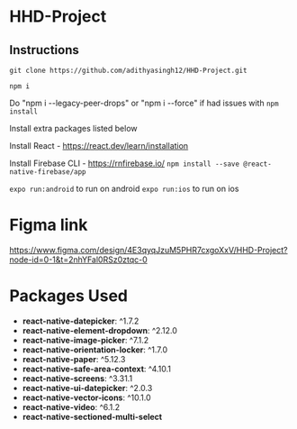 # HHD-Project

## Instructions
```git clone https://github.com/adithyasingh12/HHD-Project.git```

```npm i```

Do "npm i --legacy-peer-drops" or "npm i --force" if had issues with `npm install`

Install extra packages listed below

Install React - https://react.dev/learn/installation

Install Firebase CLI - https://rnfirebase.io/ ```npm install --save @react-native-firebase/app```

`expo run:android` to run on android
`expo run:ios` to run on ios

# Figma link

https://www.figma.com/design/4E3qyqJzuM5PHR7cxgoXxV/HHD-Project?node-id=0-1&t=2nhYFal0RSz0ztqc-0

# Packages Used

- **react-native-datepicker**: ^1.7.2
- **react-native-element-dropdown**: ^2.12.0
- **react-native-image-picker**: ^7.1.2
- **react-native-orientation-locker**: ^1.7.0
- **react-native-paper**: ^5.12.3
- **react-native-safe-area-context**: ^4.10.1
- **react-native-screens**: ^3.31.1
- **react-native-ui-datepicker**: ^2.0.3
- **react-native-vector-icons**: ^10.1.0
- **react-native-video**: ^6.1.2
- **react-native-sectioned-multi-select**
